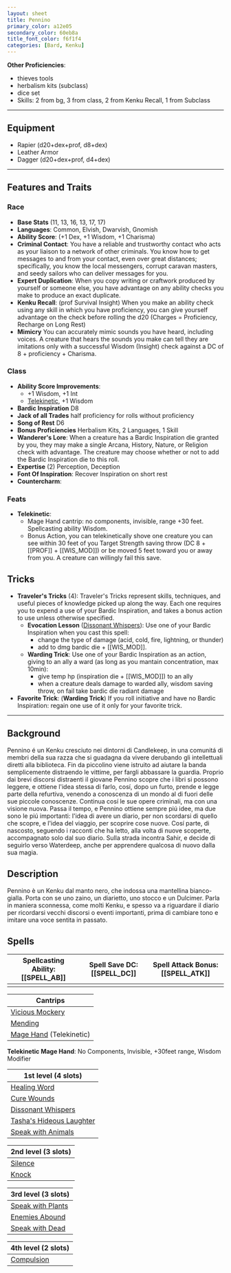 ```yaml
---
layout: sheet
title: Pennino
primary_color: a12e05
secondary_color: 60eb8a
title_font_color: f6f1f4
categories: [Bard, Kenku]
---
```


**Other Proficiencies**:
- thieves tools
- herbalism kits (subclass)
- dice set
- Skills: 2 from bg, 3 from class, 2 from Kenku Recall, 1 from Subclass

---

## Equipment

- Rapier (d20+dex+prof, d8+dex)
- Leather Armor
- Dagger (d20+dex+prof, d4+dex)

---

## Features and Traits

### Race

- **Base Stats** (11, 13, 16, 13, 17, 17)
- **Languages**: Common, Elvish, Dwarvish, Gnomish
- **Ability Score**: (+1 Dex, +1 Wisdom, +1 Charisma)
- **Criminal Contact**: You have a reliable and trustworthy contact who acts as your liaison to a network of other criminals. You know how to get messages to and from your contact, even over great distances; specifically, you know the local messengers, corrupt caravan masters, and seedy sailors who can deliver messages for you.
- **Expert Duplication**: When you copy writing or craftwork produced by yourself or someone else, you have advantage on any ability checks you make to produce an exact duplicate.
- **Kenku Recall**: (prof Survival Insight) When you make an ability check using any skill in which you have proficiency, you can give yourself advantage on the check before rolling the d20 (Charges = Proficiency, Recharge on Long Rest)
- **Mimicry** You can accurately mimic sounds you have heard, including voices. A creature that hears the sounds you make can tell they are imitations only with a successful Wisdom (Insight) check against a DC of 8 + proficiency + Charisma.

### Class

- **Ability Score Improvements**:
  - +1 Wisdom, +1 Int
  - [Telekinetic](https://2014.5e.tools/feats.html#telekinetic_tce), +1 Wisdom
- **Bardic Inspiration** D8
- **Jack of all Trades** half proficiency for rolls without proficiency
- **Song of Rest** D6
- **Bonus Proficiencies** Herbalism Kits, 2 Languages, 1 Skill
- **Wanderer's Lore**: When a creature has a Bardic Inspiration die granted by you, they may make a single Arcana, History, Nature, or Religion check with advantage. The creature may choose whether or not to add the Bardic Inspiration die to this roll.
- **Expertise** (2) Perception, Deception
- **Font Of Inspiration**: Recover Inspiration on short rest
- **Countercharm**: 

### Feats

- **Telekinetic**:
  - Mage Hand cantrip: no components, invisible, range +30 feet. Spellcasting ability Wisdom.
  - Bonus Action, you can telekinetically shove one creature you can see within 30 feet of you Target Strength saving throw (DC 8 + [[PROF]] + [[WIS_MOD]]) or be moved 5 feet toward you or away from you. A creature can willingly fail this save.

## Tricks

- **Traveler's Tricks** (4): Traveler's Tricks represent skills, techniques, and useful pieces of knowledge picked up along the way. Each one requires you to expend a use of your Bardic Inspiration, and takes a bonus action to use unless otherwise specified.
  - **Evocation Lesson** ([Dissonant Whispers](https://5e.tools/spells.html#dissonant%20whispers_phb)): Use one of your Bardic Inspiration when you cast this spell:
    - change the type of damage (acid, cold, fire, lightning, or thunder)
    - add to dmg bardic die + [[WIS_MOD]].
  - **Warding Trick**: Use one of your Bardic Inspiration as an action, giving to an ally a ward (as long as you mantain concentration, max 10min):
    - give temp hp (inspiration die + [[WIS_MOD]]) to an ally
    - when a creature deals damage to warded ally, wisdom saving throw, on fail take bardic die radiant damage
- **Favorite Trick**: (**Warding Trick**) If you roll initiative and have no Bardic Inspiration: regain one use of it only for your favorite trick.

---

## Background

Pennino é un Kenku cresciuto nei dintorni di Candlekeep, in una comunitá di membri della sua razza che si guadagna da vivere derubando gli intellettuali diretti alla biblioteca. Fin da piccolino viene istruito ad aiutare la banda semplicemente distraendo le vittime, per fargli abbassare la guardia.
Proprio dai brevi discorsi distraenti il giovane Pennino scopre che i libri si possono leggere, e ottiene l'idea stessa di farlo, cosí, dopo un furto, prende e legge parte della refurtiva, venendo a conoscenza di un mondo al di fuori delle sue piccole conoscenze. Continua cosí le sue opere criminali, ma con una visione nuova.
Passa il tempo, e Pennino ottiene sempre piú idee, ma due sono le piú importanti: l'idea di avere un diario, per non scordarsi di quello che scopre, e l'idea del viaggio, per scoprire cose nuove. Cosí parte, di nascosto, seguendo i racconti che ha letto, alla volta di nuove scoperte, accompagnato solo dal suo diario. Sulla strada incontra Sahir, e decide di seguirlo verso Waterdeep, anche per apprendere qualcosa di nuovo dalla sua magia.

## Description

Pennino è un Kenku dal manto nero, che indossa una mantellina bianco-gialla. Porta con se uno zaino, un diarietto, uno stocco e un Dulcimer. Parla in maniera sconnessa, come molti Kenku, e spesso va a riguardare il diario per ricordarsi vecchi discorsi o eventi importanti, prima di cambiare tono e imitare una voce sentita in passato.

## Spells

| Spellcasting Ability: [[SPELL_AB]] | Spell Save DC: [[SPELL_DC]] | Spell Attack Bonus: [[SPELL_ATK]] |
| ------------------------- |-------------------|------------------------|
|                           |                   |                        |

| Cantrips                                                              |
| --------------------------------------------------------------------- |
| [Vicious Mockery](https://5e.tools/spells.html#vicious%20mockery_phb) |
| [Mending](https://5e.tools/spells.html#mending_phb) |
| [Mage Hand](https://5e.tools/spells.html#mage%20hand_phb) (Telekinetic) |

**Telekinetic Mage Hand**: No Components, Invisible, +30feet range, Wisdom Modifier

| 1st level (4 slots) |
| ------------ |
| [Healing Word](https://5e.tools/spells.html#healing%20word_phb)|
| [Cure Wounds](https://5e.tools/spells.html#cure%20wounds_phb) |
| [Dissonant Whispers](https://5e.tools/spells.html#dissonant%20whispers_phb) |
| [Tasha's Hideous Laughter](https://5e.tools/spells.html#tasha's%20hideous%20laughter_phb) |
| [Speak with Animals](https://2014.5e.tools/spells.html#speak%20with%20animals_phb) |

| 2nd level (3 slots) |
| -------------------- |
| [Silence](https://5e.tools/spells.html#silence_phb) |
| [Knock](https://2014.5e.tools/spells.html#knock_phb) |

| 3rd level (3 slots) |
| -------------------- |
| [Speak with Plants](https://2014.5e.tools/spells.html#speak%20with%20plants_phb) |
| [Enemies Abound](https://5e.tools/spells.html#enemies%20abound_xge) |
| [Speak with Dead](https://5e.tools/spells.html#speak%20with%20dead_phb) |

| 4th level (2 slots) |
| -------------------- |
| [Compulsion](https://2014.5e.tools/spells.html#compulsion_phb) |
